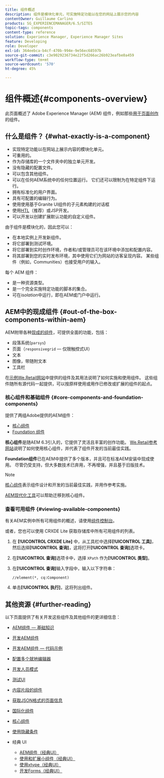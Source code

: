 ```yaml
---
title: 组件概述
description: 组件是模块化单元，可实施特定功能以在您的网站上展示您的内容
contentOwner: Guillaume Carlino
products: SG_EXPERIENCEMANAGER/6.5/SITES
topic-tags: components
content-type: reference
solution: Experience Manager, Experience Manager Sites
feature: Developing
role: Developer
exl-id: 364eebca-b4cf-470b-994e-9e56ec68597b
source-git-commit: c3e9029236734e22f5d266ac26b923eafbe0a459
workflow-type: tm+mt
source-wordcount: '570'
ht-degree: 45%

---
```


# 组件概述{#components-overview}

此页面概述了 Adobe Experience Manager (AEM) 组件，例如那些[用于页面创作](/help/sites-authoring/default-components-foundation.md)的组件。

## 什么是组件？ {#what-exactly-is-a-component}

* 实现特定功能以在网站上展示内容的模块化单元。
* 可重用的。
* 作为存储库的一个文件夹中的独立单元开发。
* 没有隐藏的配置文件。
* 可以包含其他组件。
* 可以在任何AEM系统中的任何位置运行。 它们还可以限制为在特定组件下运行。
* 拥有标准化的用户界面。
* 具有可配置的编辑行为。
* 使用使用基于Granite UI组件的子元素构建的对话框
* 使用[HTL](https://experienceleague.adobe.com/docs/experience-manager-htl/content/overview.html)（推荐）或JSP开发。
* 可以开发以创建扩展默认功能的自定义组件。

由于组件是模块化的，因此您可以：

* 在本地实例上开发新组件。
* 将它部署到测试环境。
* 将它部署到实时创作环境，作者和/或管理员可在该环境中添加和配置内容。
* 将其部署到您的实时发布环境，其中使用它们为网站的访客呈现内容。 某些组件（例如，Communities）也接受用户的输入。

每个 AEM 组件：

* 是一种资源类型。
* 是一个完全实施特定功能的脚本的集合。
* 可在&#x200B;*isolation*&#x200B;中运行，即在AEM或门户中运行。

## AEM中的现成组件 {#out-of-the-box-components-within-aem}

AEM附带各种[现成的组件](/help/sites-authoring/default-components.md)，可提供全面的功能，包括：

* 段落系统(`parsys`)
* 页面（`responsivegrid` — 仅限触控式UI）
* 文本
* 图像，带随附文本
* 工具栏

在[示例We.Retail网站](/help/sites-developing/we-retail.md)中提供的组件及其用法说明了如何实施和使用组件。 这些组件随所有源代码一起提供，可以按原样使用或用作已修改或扩展的组件的起点。

### 核心组件和基础组件 {#core-components-and-foundation-components}

提供了两组Adobe提供的AEM组件：

* [核心组件](https://experienceleague.adobe.com/docs/experience-manager-core-components/using/introduction.html)
* [Foundation 组件 ](/help/sites-authoring/default-components-foundation.md)

**核心组件**&#x200B;是随AEM 6.3引入的，它提供了灵活且丰富的创作功能。 [We.Retail参考网站](/help/sites-developing/we-retail.md)说明了如何使用核心组件，并代表了组件开发的当前最佳实践。

**Foundation组件**&#x200B;已在AEM中提供了多个版本，并且可在标准AEM安装中现成使用。 尽管仍受支持，但大多数技术已弃用，不再增强，并且基于旧版技术。

>[!NOTE]
>
>[核心组件](https://experienceleague.adobe.com/docs/experience-manager-core-components/using/introduction.html?lang=zh-hans)表示组件设计和开发的当前最佳实践，并用作参考实施。
>
>[AEM现代化工具](modernization-tools.md)可以帮助迁移到核心组件。

### 查看可用组件 {#viewing-available-components}

有关AEM实例中所有可用组件的概述，请使用[组件控制台](/help/sites-authoring/default-components-console.md)。

或者，您也可以使用 CRXDE Lite 获取存储库中所有可用组件的列表。

1. 在 **[!UICONTROL CRXDE Lite]** 中，从工具栏中选择&#x200B;**[!UICONTROL 工具]**，然后选择&#x200B;**[!UICONTROL 查询]**，这将打开&#x200B;**[!UICONTROL 查询]**&#x200B;选项卡。

1. 在&#x200B;**[!UICONTROL 查询]**&#x200B;选项卡中，选择 `XPath` 作为&#x200B;**[!UICONTROL 类型]**。

1. 在&#x200B;**[!UICONTROL 查询]**&#x200B;输入字段中，输入以下字符串：

   `//element(*, cq:Component)`

1. 单击&#x200B;**[!UICONTROL 执行]**，这将列出组件。

## 其他资源 {#further-reading}

以下页面提供了有关开发这些组件及其他组件的更详细信息：

* [AEM组件 — 基础知识](/help/sites-developing/components-basics.md)
* [开发AEM组件](/help/sites-developing/developing-components.md)
* [开发AEM组件 — 代码示例](/help/sites-developing/developing-components-samples.md)
* [配置多个就地编辑器](/help/sites-developing/multiple-inplace-editors.md)
* [开发人员模式](/help/sites-developing/developer-mode.md)
* [测试UI](/help/sites-developing/hobbes.md)
* [内容片段的组件](/help/sites-developing/components-content-fragments.md)
* [获取JSON格式的页面信息](/help/sites-developing/pageinfo.md)
* [国际化组件](/help/sites-developing/i18n.md)
* [核心组件](https://experienceleague.adobe.com/docs/experience-manager-core-components/using/introduction.html?lang=zh-hans)
* [使用隐藏条件](/help/sites-developing/hide-conditions.md)
* 经典 UI

   * [AEM组件（经典UI）](/help/sites-developing/developing-components-classic.md)
   * [使用和扩展小组件（经典UI）](/help/sites-developing/widgets.md)
   * [使用xtype（经典UI）](/help/sites-developing/xtypes.md)
   * [开发Forms（经典UI）](/help/sites-developing/developing-forms.md)
